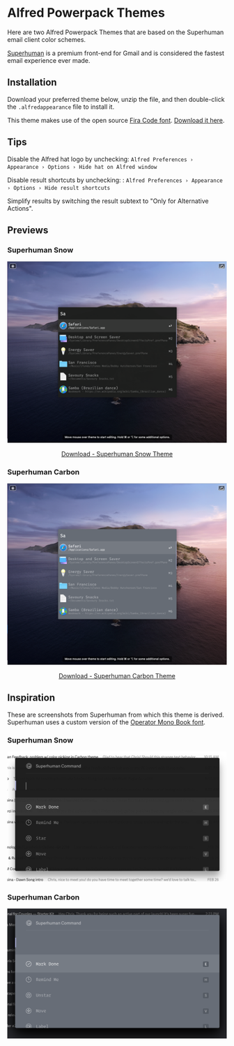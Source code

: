 # Alfred Powerpack Themes

Here are two Alfred Powerpack Themes that are based on the Superhuman email client color schemes.

[Superhuman](https://superhuman.com/) is a premium front-end for Gmail and is considered the fastest email experience ever made.


## Installation

Download your preferred theme below, unzip the file, and then double-click the `.alfredappearance` file to install it.

This theme makes use of the open source [Fira Code font](https://github.com/tonsky/FiraCode/). [Download it here](https://github.com/tonsky/FiraCode/releases).


## Tips

Disable the Alfred hat logo by unchecking: `Alfred Preferences › Appearance › Options › Hide hat on Alfred window`

Disable result shortcuts by unchecking: : `Alfred Preferences › Appearance › Options › Hide result shortcuts`

Simplify results by switching the result subtext to "Only for Alternative Actions".


## Previews

### Superhuman Snow

<p align="center">
  <img src="../assets/images/superhuman-snow.png" alt="Superhuman Snow - Alfred Theme Preview" />
</p>

<p align="center">
  <a href="https://github.com/chrismessina/alfred-app/raw/master/themes/superhuman/Superhuman%20Snow.zip">
    Download - Superhuman Snow Theme
  </a>
</p>

### Superhuman Carbon

<p align="center">
  <img src="../assets/images/superhuman-carbon.png" alt="Superhuman Carbon - Alfred Theme Preview" />
</p>

<p align="center">
  <a href="https://github.com/chrismessina/alfred-app/raw/master/themes/superhuman/Superhuman%20Carbon.zip">
    Download - Superhuman Carbon Theme
  </a>
</p>


## Inspiration

These are screenshots from Superhuman from which this theme is derived. Superhuman uses a custom
version of the [Operator Mono Book font](https://www.typography.com/fonts/operator/styles/operatormono).

### Superhuman Snow

<p align="center">
  <img src="../assets/images/superhuman-snow-source.png" alt="Superhuman Snow Source" />
</p>


### Superhuman Carbon

<p align="center">
  <img src="../assets/images/superhuman-carbon-source.png" alt="Superhuman Carbon Source" />
</p>
